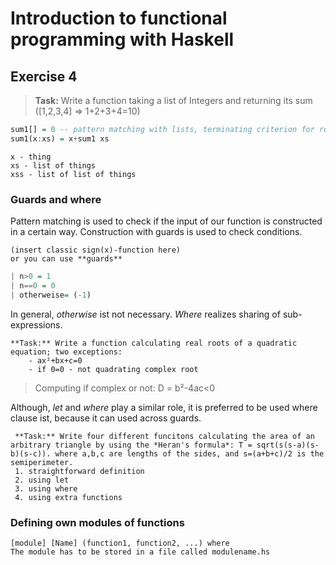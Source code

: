 # Introduction to functional programming with Haskell
## Exercise 4
> **Task:** Write a function taking a list of Integers and returning its sum ([1,2,3,4] => 1+2+3+4=10)
```Haskell
sum1[] = 0 -- pattern matching with lists, terminating criterion for recursion
sum1(x:xs) = x+sum1 xs
```
>>> 
    x - thing
    xs - list of things
    xss - list of list of things

### Guards and where
Pattern matching is used to check if the input of our function is constructed in a certain way. Construction with guards is used to check conditions.
>>>
    (insert classic sign(x)-function here)
    or you can use **guards**


```Haskell
| n>0 = 1
| n==0 = 0
| otherweise= (-1)
```

In general, *otherwise* ist not necessary. *Where* realizes sharing of sub-expressions.

>>> 
    **Task:** Write a function calculating real roots of a quadratic equation; two exceptions:
        - ax²+bx+c=0
        - if 0=0 - not quadrating complex root

> Computing if complex or not: D = b²-4ac<0

Although, *let* and *where* play a similar role, it is preferred to be used where clause ist, because it can used across guards.

>>>
     **Task:** Write four different funcitons calculating the area of an arbitrary triangle by using the *Heran's formula*: T = sqrt(s(s-a)(s-b)(s-c)). where a,b,c are lengths of the sides, and s=(a+b+c)/2 is the semiperimeter.
     1. straightforward definition
     2. using let
     3. using where
     4. using extra functions

### Defining own modules of functions
>>>
    [module] [Name] (function1, function2, ...) where 
    The module has to be stored in a file called modulename.hs